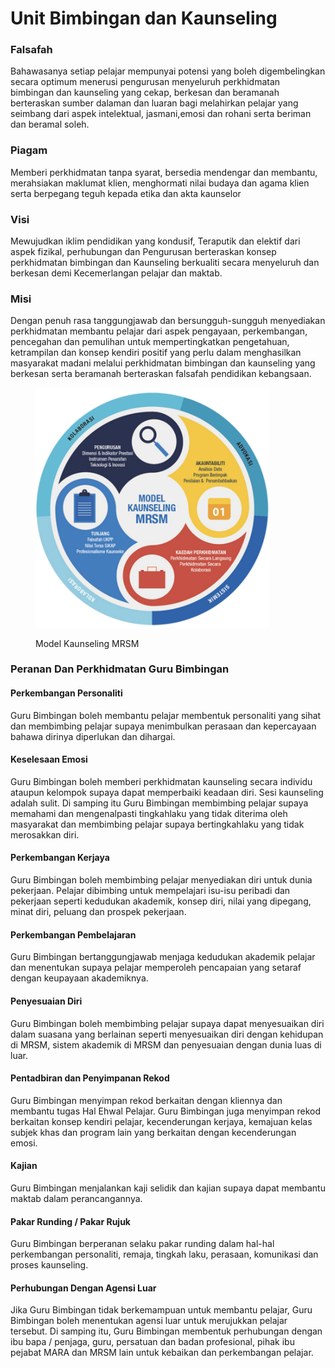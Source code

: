 # Unit Bimbingan dan Kaunseling

### Falsafah

Bahawasanya setiap pelajar mempunyai potensi yang boleh digembelingkan secara optimum menerusi pengurusan menyeluruh perkhidmatan bimbingan dan kaunseling yang cekap, berkesan dan beramanah berteraskan sumber dalaman dan luaran bagi melahirkan pelajar yang seimbang dari aspek intelektual, jasmani,emosi dan rohani serta beriman dan beramal soleh.

### Piagam

Memberi perkhidmatan tanpa syarat, bersedia mendengar dan membantu, merahsiakan maklumat klien, menghormati nilai budaya dan agama klien serta berpegang teguh kepada etika dan akta kaunselor

### Visi

Mewujudkan iklim pendidikan yang kondusif, Teraputik dan elektif dari aspek fizikal, perhubungan dan Pengurusan berteraskan konsep perkhidmatan bimbingan dan Kaunseling berkualiti secara menyeluruh dan berkesan demi Kecemerlangan pelajar dan maktab.

### Misi

Dengan penuh rasa tanggungjawab dan bersungguh-sungguh menyediakan perkhidmatan membantu pelajar dari aspek pengayaan, perkembangan, pencegahan dan pemulihan untuk mempertingkatkan pengetahuan, ketrampilan dan konsep kendiri positif yang perlu dalam menghasilkan masyarakat madani melalui perkhidmatan bimbingan dan kaunseling yang berkesan serta beramanah berteraskan falsafah pendidikan kebangsaan.

<figure><img src="../../../../.gitbook/assets/model kaunseling.png" alt="" width="375"><figcaption><p>Model Kaunseling MRSM</p></figcaption></figure>

### Peranan Dan Perkhidmatan Guru Bimbingan

#### Perkembangan Personaliti

Guru Bimbingan boleh membantu pelajar membentuk personaliti yang sihat dan membimbing pelajar supaya menimbulkan perasaan dan kepercayaan bahawa dirinya diperlukan dan dihargai.

#### Keselesaan Emosi

Guru Bimbingan boleh memberi perkhidmatan kaunseling secara individu ataupun kelompok supaya dapat memperbaiki keadaan diri. Sesi kaunseling adalah sulit. Di samping itu Guru Bimbingan membimbing pelajar supaya memahami dan mengenalpasti tingkahlaku yang tidak diterima oleh masyarakat dan membimbing pelajar supaya bertingkahlaku yang tidak merosakkan diri.

#### Perkembangan Kerjaya

Guru Bimbingan boleh membimbing pelajar menyediakan diri untuk dunia pekerjaan. Pelajar dibimbing untuk mempelajari isu-isu peribadi dan pekerjaan seperti kedudukan akademik, konsep diri, nilai yang dipegang, minat diri, peluang dan prospek pekerjaan.

#### Perkembangan Pembelajaran

Guru Bimbingan bertanggungjawab menjaga kedudukan akademik pelajar dan menentukan supaya pelajar memperoleh pencapaian yang setaraf dengan keupayaan akademiknya.

#### Penyesuaian Diri

Guru Bimbingan boleh membimbing pelajar supaya dapat menyesuaikan diri dalam suasana yang berlainan seperti menyesuaikan diri dengan kehidupan di MRSM, sistem akademik di MRSM dan penyesuaian dengan dunia luas di luar.

#### Pentadbiran dan Penyimpanan Rekod

Guru Bimbingan menyimpan rekod berkaitan dengan kliennya dan membantu tugas Hal Ehwal Pelajar. Guru Bimbingan juga menyimpan rekod berkaitan konsep kendiri pelajar, kecenderungan kerjaya, kemajuan kelas subjek khas dan program lain yang berkaitan dengan kecenderungan emosi.

#### Kajian

Guru Bimbingan menjalankan kaji selidik dan kajian supaya dapat membantu maktab dalam perancangannya.

#### Pakar Runding / Pakar Rujuk

Guru Bimbingan berperanan selaku pakar runding dalam hal-hal perkembangan personaliti, remaja, tingkah laku, perasaan, komunikasi dan proses kaunseling.

#### Perhubungan Dengan Agensi Luar

Jika Guru Bimbingan tidak berkemampuan untuk membantu pelajar, Guru Bimbingan boleh menentukan agensi luar untuk merujukkan pelajar tersebut. Di samping itu, Guru Bimbingan membentuk perhubungan dengan ibu bapa / penjaga, guru, persatuan dan badan profesional, pihak ibu pejabat MARA dan MRSM lain untuk kebaikan dan perkembangan pelajar.
